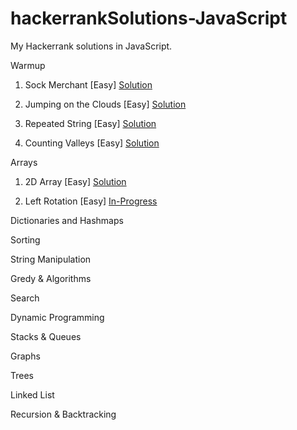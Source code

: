 # hackerrankSolutions-JavaScript
My Hackerrank solutions in JavaScript. 

Warmup

1. Sock Merchant [Easy]                                                              [Solution](https://github.com/marlona/hackerrankSolutions-JavaScript/blob/master/Warmup/sockmerchant.js)

2. Jumping on the Clouds [Easy]                                                              [Solution](https://github.com/marlona/hackerrankSolutions-JavaScript/blob/master/Warmup/clouds.js)

3. Repeated String [Easy]                                                              [Solution](https://github.com/marlona/hackerrankSolutions-JavaScript/blob/master/Warmup/repeatedString.js)

4. Counting Valleys [Easy]                                                              [Solution](https://github.com/marlona/hackerrankSolutions-JavaScript/blob/master/Warmup/countingValleys.js)



Arrays

1. 2D Array [Easy]                                                              [Solution](https://github.com/marlona/hackerrankSolutions-JavaScript/blob/master/array/2dArray.js)

2. Left Rotation [Easy]                                                              [In-Progress](https://github.com/marlona/hackerrankSolutions-JavaScript/blob/master/array/leftArray.js)



Dictionaries and Hashmaps


Sorting


String Manipulation


Gredy & Algorithms


Search


Dynamic Programming


Stacks & Queues


Graphs


Trees


Linked List


Recursion & Backtracking